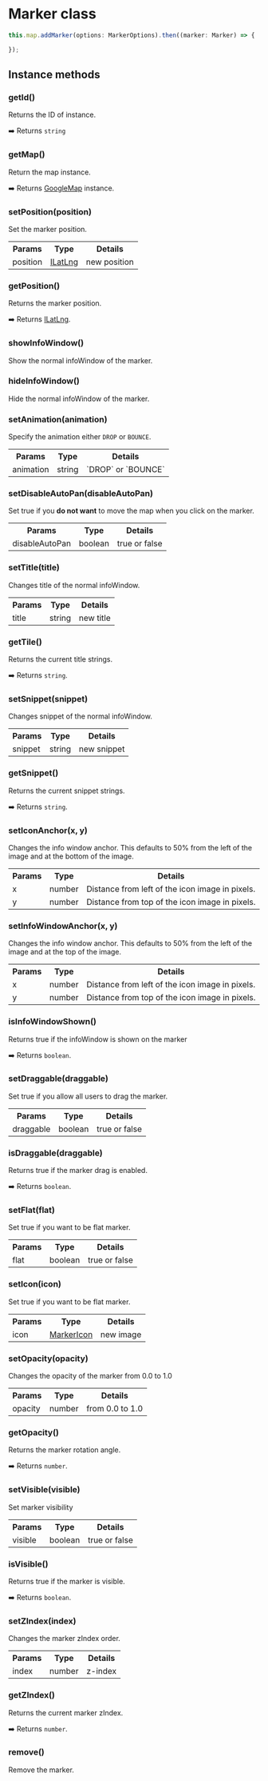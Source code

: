 # Marker class

```typescript
this.map.addMarker(options: MarkerOptions).then((marker: Marker) => {

});
```


## Instance methods

### getId()

Returns the ID of instance.

:arrow_right: Returns `string`

### getMap()

Return the map instance.

:arrow_right: Returns [GoogleMap](../googlemap/README.md) instance.

### setPosition(position)

Set the marker position.

<table>
<tr>
  <th>Params</th>
  <th>Type</th>
  <th>Details</th>
</tr>
<tr>
  <td>position</td>
  <td><a href="../ilatlng/README.md">ILatLng</a></td>
  <td>new position</td>
</tr>
</table>

### getPosition()

Returns the marker position.

:arrow_right: Returns <a href="../ilatlng/README.md">ILatLng</a>.

### showInfoWindow()

Show the normal infoWindow of the marker.

### hideInfoWindow()

Hide the normal infoWindow of the marker.

### setAnimation(animation)

Specify the animation either `DROP` or `BOUNCE`.

<table>
<tr>
  <th>Params</th>
  <th>Type</th>
  <th>Details</th>
</tr>
<tr>
  <td>animation</td>
  <td>string</td>
  <td>`DROP` or `BOUNCE`</td>
</tr>
</table>

### setDisableAutoPan(disableAutoPan)

Set true if you **do not want** to move the map when you click on the marker.

<table>
<tr>
  <th>Params</th>
  <th>Type</th>
  <th>Details</th>
</tr>
<tr>
  <td>disableAutoPan</td>
  <td>boolean</td>
  <td>true or false</td>
</tr>
</table>



### setTitle(title)

Changes title of the normal infoWindow.

<table>
<tr>
  <th>Params</th>
  <th>Type</th>
  <th>Details</th>
</tr>
<tr>
  <td>title</td>
  <td>string</td>
  <td>new title</td>
</tr>
</table>


### getTile()

Returns the current title strings.

:arrow_right: Returns `string`.



### setSnippet(snippet)

Changes snippet of the normal infoWindow.

<table>
<tr>
  <th>Params</th>
  <th>Type</th>
  <th>Details</th>
</tr>
<tr>
  <td>snippet</td>
  <td>string</td>
  <td>new snippet</td>
</tr>
</table>


### getSnippet()

Returns the current snippet strings.

:arrow_right: Returns `string`.



### setIconAnchor(x, y)

Changes the info window anchor. This defaults to 50% from the left of the image and at the bottom of the image.

<table>
<tr>
  <th>Params</th>
  <th>Type</th>
  <th>Details</th>
</tr>
<tr>
  <td>x</td>
  <td>number</td>
  <td>Distance from left of the icon image in pixels.</td>
</tr>
<tr>
  <td>y</td>
  <td>number</td>
  <td>Distance from top of the icon image in pixels.</td>
</tr>
</table>


### setInfoWindowAnchor(x, y)

Changes the info window anchor. This defaults to 50% from the left of the image and at the top of the image.

<table>
<tr>
  <th>Params</th>
  <th>Type</th>
  <th>Details</th>
</tr>
<tr>
  <td>x</td>
  <td>number</td>
  <td>Distance from left of the icon image in pixels.</td>
</tr>
<tr>
  <td>y</td>
  <td>number</td>
  <td>Distance from top of the icon image in pixels.</td>
</tr>
</table>


### isInfoWindowShown()

Returns true if the infoWindow is shown on the marker

:arrow_right: Returns `boolean`.


### setDraggable(draggable)

Set true if you allow all users to drag the marker.

<table>
<tr>
  <th>Params</th>
  <th>Type</th>
  <th>Details</th>
</tr>
<tr>
  <td>draggable</td>
  <td>boolean</td>
  <td>true or false</td>
</tr>
</table>

### isDraggable(draggable)

Returns true if the marker drag is enabled.

:arrow_right: Returns `boolean`.


### setFlat(flat)

Set true if you want to be flat marker.

<table>
<tr>
  <th>Params</th>
  <th>Type</th>
  <th>Details</th>
</tr>
<tr>
  <td>flat</td>
  <td>boolean</td>
  <td>true or false</td>
</tr>
</table>

### setIcon(icon)

Set true if you want to be flat marker.

<table>
<tr>
  <th>Params</th>
  <th>Type</th>
  <th>Details</th>
</tr>
<tr>
  <td>icon</td>
  <td><a href="../markericon/README.md">MarkerIcon</a></td>
  <td>new image</td>
</tr>
</table>

### setOpacity(opacity)

Changes the opacity of the marker from 0.0 to 1.0

<table>
<tr>
  <th>Params</th>
  <th>Type</th>
  <th>Details</th>
</tr>
<tr>
  <td>opacity</td>
  <td>number</td>
  <td>from 0.0 to 1.0</td>
</tr>
</table>



### getOpacity()

Returns the marker rotation angle.

:arrow_right: Returns `number`.

### setVisible(visible)

Set marker visibility

<table>
<tr>
  <th>Params</th>
  <th>Type</th>
  <th>Details</th>
</tr>
<tr>
  <td>visible</td>
  <td>boolean</td>
  <td>true or false</td>
</tr>
</table>


### isVisible()

Returns true if the marker is visible.

:arrow_right: Returns `boolean`.


### setZIndex(index)

Changes the marker zIndex order.

<table>
<tr>
  <th>Params</th>
  <th>Type</th>
  <th>Details</th>
</tr>
<tr>
  <td>index</td>
  <td>number</td>
  <td>z-index</td>
</tr>
</table>


### getZIndex()

Returns the current marker zIndex.

:arrow_right: Returns `number`.

### remove()

Remove the marker.
